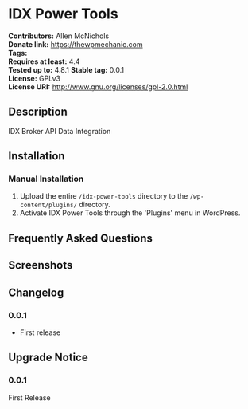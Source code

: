 # IDX Power Tools #
**Contributors:**      Allen McNichols  
**Donate link:**       https://thewpmechanic.com  
**Tags:**  
**Requires at least:** 4.4  
**Tested up to:**      4.8.1 
**Stable tag:**        0.0.1  
**License:**           GPLv3  
**License URI:**       http://www.gnu.org/licenses/gpl-2.0.html  

## Description ##

IDX Broker API Data Integration

## Installation ##

### Manual Installation ###

1. Upload the entire `/idx-power-tools` directory to the `/wp-content/plugins/` directory.
2. Activate IDX Power Tools through the 'Plugins' menu in WordPress.

## Frequently Asked Questions ##


## Screenshots ##


## Changelog ##

### 0.0.1 ###
* First release

## Upgrade Notice ##

### 0.0.1 ###
First Release
